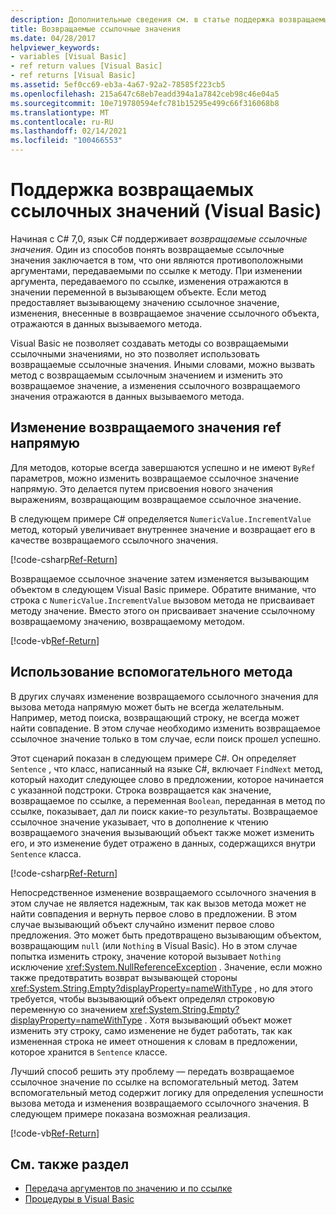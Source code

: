 ```yaml
---
description: Дополнительные сведения см. в статье поддержка возвращаемых ссылочных значений (Visual Basic).
title: Возвращаемые ссылочные значения
ms.date: 04/28/2017
helpviewer_keywords:
- variables [Visual Basic]
- ref return values [Visual Basic]
- ref returns [Visual Basic]
ms.assetid: 5ef0cc69-eb3a-4a67-92a2-78585f223cb5
ms.openlocfilehash: 215a647c68eb7eadd394a1a7842ceb98c46e04a5
ms.sourcegitcommit: 10e719780594efc781b15295e499c66f316068b8
ms.translationtype: MT
ms.contentlocale: ru-RU
ms.lasthandoff: 02/14/2021
ms.locfileid: "100466553"
---
```

# <a name="support-for-reference-return-values-visual-basic"></a>Поддержка возвращаемых ссылочных значений (Visual Basic)

Начиная с C# 7,0, язык C# поддерживает *возвращаемые ссылочные значения*. Один из способов понять возвращаемые ссылочные значения заключается в том, что они являются противоположными аргументами, передаваемыми по ссылке к методу. При изменении аргумента, передаваемого по ссылке, изменения отражаются в значении переменной в вызывающем объекте. Если метод предоставляет вызывающему значению ссылочное значение, изменения, внесенные в возвращаемое значение ссылочного объекта, отражаются в данных вызываемого метода.

Visual Basic не позволяет создавать методы со возвращаемыми ссылочными значениями, но это позволяет использовать возвращаемые ссылочные значения. Иными словами, можно вызвать метод с возвращаемым ссылочным значением и изменить это возвращаемое значение, а изменения ссылочного возвращаемого значения отражаются в данных вызываемого метода.

## <a name="modifying-the-ref-return-value-directly"></a>Изменение возвращаемого значения ref напрямую

Для методов, которые всегда завершаются успешно и не имеют `ByRef` параметров, можно изменить возвращаемое ссылочное значение напрямую. Это делается путем присвоения нового значения выражениям, возвращающим возвращаемое ссылочное значение.

В следующем примере C# определяется `NumericValue.IncrementValue` метод, который увеличивает внутреннее значение и возвращает его в качестве возвращаемого ссылочного значения.

[!code-csharp[Ref-Return](../../../../../samples/snippets/visualbasic/programming-guide/language-features/procedures/ref-returns1.cs)]

Возвращаемое ссылочное значение затем изменяется вызывающим объектом в следующем Visual Basic примере. Обратите внимание, что строка с `NumericValue.IncrementValue` вызовом метода не присваивает методу значение. Вместо этого он присваивает значение ссылочному возвращаемому значению, возвращаемому методом.

[!code-vb[Ref-Return](../../../../../samples/snippets/visualbasic/programming-guide/language-features/procedures/use-ref-returns1.vb)]

## <a name="using-a-helper-method"></a>Использование вспомогательного метода

В других случаях изменение возвращаемого ссылочного значения для вызова метода напрямую может быть не всегда желательным. Например, метод поиска, возвращающий строку, не всегда может найти совпадение. В этом случае необходимо изменить возвращаемое ссылочное значение только в том случае, если поиск прошел успешно.

Этот сценарий показан в следующем примере C#. Он определяет `Sentence` , что класс, написанный на языке C#, включает `FindNext` метод, который находит следующее слово в предложении, которое начинается с указанной подстроки. Строка возвращается как значение, возвращаемое по ссылке, а переменная `Boolean`, переданная в метод по ссылке, показывает, дал ли поиск какие-то результаты. Возвращаемое ссылочное значение указывает, что в дополнение к чтению возвращаемого значения вызывающий объект также может изменить его, и это изменение будет отражено в данных, содержащихся внутри `Sentence` класса.

[!code-csharp[Ref-Return](../../../../../samples/snippets/visualbasic/getting-started/ref-returns.cs)]

Непосредственное изменение возвращаемого ссылочного значения в этом случае не является надежным, так как вызов метода может не найти совпадения и вернуть первое слово в предложении. В этом случае вызывающий объект случайно изменит первое слово предложения. Это может быть предотвращено вызывающим объектом, возвращающим `null` (или `Nothing` в Visual Basic). Но в этом случае попытка изменить строку, значение которой вызывает `Nothing` исключение <xref:System.NullReferenceException> . Значение, если можно также предотвратить возврат вызывающей стороны <xref:System.String.Empty?displayProperty=nameWithType> , но для этого требуется, чтобы вызывающий объект определял строковую переменную со значением <xref:System.String.Empty?displayProperty=nameWithType> . Хотя вызывающий объект может изменить эту строку, само изменение не будет работать, так как измененная строка не имеет отношения к словам в предложении, которое хранится в `Sentence` классе.

Лучший способ решить эту проблему — передать возвращаемое ссылочное значение по ссылке на вспомогательный метод. Затем вспомогательный метод содержит логику для определения успешности вызова метода и изменения возвращаемого ссылочного значения. В следующем примере показана возможная реализация.

[!code-vb[Ref-Return](../../../../../samples/snippets/visualbasic/getting-started/ref-return-helper.vb#1)]

## <a name="see-also"></a>См. также раздел

- [Передача аргументов по значению и по ссылке](passing-arguments-by-value-and-by-reference.md)
- [Процедуры в Visual Basic](index.md)
